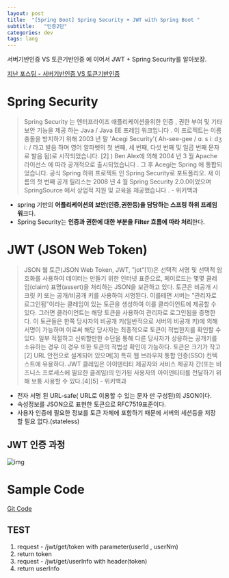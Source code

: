 ```yaml
---
layout: post
title:  "[Spring Boot] Spring Security + JWT with Spring Boot "
subtitle:   "인증2탄"
categories: dev
tags: lang
---
```


서버기반인증 VS 토큰기반인증 에 이어서 JWT + Spring Security를 알아보장.



[지난 포스팅 - 서버기반인증 VS 토큰기반인증](https://chung10kr.github.io/dev/2021/01/23/authJwt/)


# Spring Security
>Spring Security 는 엔터프라이즈 애플리케이션을위한 인증 , 권한 부여 및 기타 보안 기능을 제공 하는 Java / Java EE 프레임 워크입니다 . 이 프로젝트는 이름 충돌을 방지하기 위해 2003 년 말 'Acegi Security'( Ah-see-gee / ɑː s iː dʒ iː / 라고 발음 하며 영어 알파벳의 첫 번째, 세 번째, 다섯 번째 및 일곱 번째 문자로 발음 됨)로 시작되었습니다. [2] ) Ben Alex에 의해 2004 년 3 월 Apache 라이선스 에 따라 공개적으로 출시되었습니다 . 그 후 Acegi는 Spring 에 통합되었습니다. 공식 Spring 하위 프로젝트 인 Spring Security로 포트폴리오. 새 이름의 첫 번째 공개 릴리스는 2008 년 4 월 Spring Security 2.0.0이었으며 SpringSource 에서 상업적 지원 및 교육을 제공했습니다 . - 위키백과


- spring 기반의 **어플리케이션의 보안(인증,권한등)을 담당하는 스프링 하위 프레임워**크다.
- Spring Security는 **인증과 권한에 대한 부분을 Filter 흐름에 따라 처리**한다.

# JWT (JSON Web Token)
>JSON 웹 토큰(JSON Web Token, JWT, "jot”[1])은 선택적 서명 및 선택적 암호화를 사용하여 데이터는 만들기 위한 인터넷 표준으로, 페이로드는 몇몇 클레임(claim) 표명(assert)을 처리하는 JSON을 보관하고 있다. 토큰은 비공개 시크릿 키 또는 공개/비공개 키를 사용하여 서명된다. 이를테면 서버는 "관리자로 로그인됨"이라는 클레임이 있는 토큰을 생성하여 이를 클라이언트에 제공할 수 있다. 그러면 클라이언트는 해당 토큰을 사용하여 관리자로 로그인됨을 증명한다. 이 토큰들은 한쪽 당사자의 비공개 키(일반적으로 서버의 비공개 키)에 의해 서명이 가능하며 이로써 해당 당사자는 최종적으로 토큰이 적법한지를 확인할 수 있다. 일부 적절하고 신뢰할만한 수단을 통해 다른 당사자가 상응하는 공개키를 소유하는 경우 이 경우 또한 토큰의 적법성 확인이 가능하다. 토큰은 크기가 작고[2] URL 안전으로 설계되어 있으며[3] 특히 웹 브라우저 통합 인증(SSO) 컨텍스트에 유용하다. JWT 클레임은 아이덴티티 제공자와 서비스 제공자 간(또는 비즈니스 프로세스에 필요한 클레임)의 인가된 사용자의 아이덴티티를 전달하기 위해 보통 사용할 수 있다.[4][5] - 위키백과



- 전자 서명 된 URL-safe( URL로 이용할 수 있는 문자 만 구성된)의 JSON이다.
- 속성정보를 JSON으로 표현한 토큰으로 RFC7519표준이다.
- 사용자 인증에 필요한 정보를 토큰 자체에 포함하기 때문에 서버의 세션등을 저장 할 필요 없다.(stateless)



## JWT 인증 과정


![img](https://chung10kr.github.io/assets/img/2021-01-26-1.PNG)




# Sample Code

[Git Code](https://github.com/Chung10Kr/jwt_code.git)

## TEST
1. request - /jwt/get/token with parameter(userId , userNm)
2. return token
3. request - /jwt/get/userInfo with header(token)
4. return userInfo

